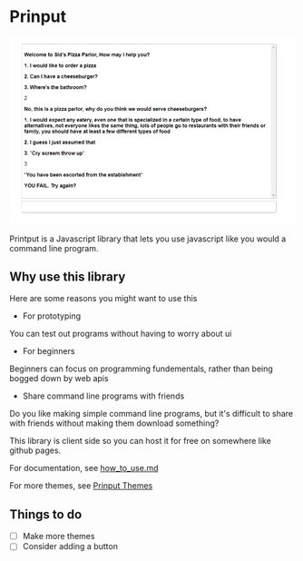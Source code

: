 # Prinput

![screenshot](./images/preview2.jpg)

Printput is a Javascript library that lets you use javascript like you would a command line program.

## Why use this library

Here are some reasons you might want to use this
- For prototyping

You can test out programs without having to worry about ui

- For beginners

Beginners can focus on programming fundementals, rather than being bogged down by web apis

- Share command line programs with friends

Do you like making simple command line programs, but it's difficult to share with friends without making them download something?

This library is client side so you can host it for free on somewhere like github pages.

For documentation, see [how_to_use.md](../how_to_use.md)


For more themes, see [Prinput Themes](https://github.com/Falazi/Prinput-Themes)


## Things to do
- [ ] Make more themes
- [ ] Consider adding a button
